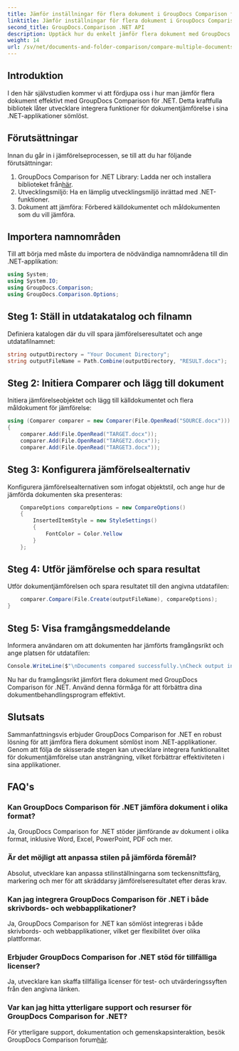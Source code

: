 ```yaml
---
title: Jämför inställningar för flera dokument i GroupDocs Comparison för .NET
linktitle: Jämför inställningar för flera dokument i GroupDocs Comparison för .NET
second_title: GroupDocs.Comparison .NET API
description: Upptäck hur du enkelt jämför flera dokument med GroupDocs Comparison för .NET. Följ vår steg-för-steg-guide för sömlös dokumentbehandling.
weight: 14
url: /sv/net/documents-and-folder-comparison/compare-multiple-documents-settings-dotnet/
---
```

## Introduktion
I den här självstudien kommer vi att fördjupa oss i hur man jämför flera dokument effektivt med GroupDocs Comparison för .NET. Detta kraftfulla bibliotek låter utvecklare integrera funktioner för dokumentjämförelse i sina .NET-applikationer sömlöst.
## Förutsättningar
Innan du går in i jämförelseprocessen, se till att du har följande förutsättningar:
1.  GroupDocs Comparison for .NET Library: Ladda ner och installera biblioteket från[här](https://releases.groupdocs.com/comparison/net/).
2. Utvecklingsmiljö: Ha en lämplig utvecklingsmiljö inrättad med .NET-funktioner.
3. Dokument att jämföra: Förbered källdokumentet och måldokumenten som du vill jämföra.

## Importera namnområden
Till att börja med måste du importera de nödvändiga namnområdena till din .NET-applikation:
```csharp
using System;
using System.IO;
using GroupDocs.Comparison;
using GroupDocs.Comparison.Options;
```
## Steg 1: Ställ in utdatakatalog och filnamn
Definiera katalogen där du vill spara jämförelseresultatet och ange utdatafilnamnet:
```csharp
string outputDirectory = "Your Document Directory";
string outputFileName = Path.Combine(outputDirectory, "RESULT.docx");
```
## Steg 2: Initiera Comparer och lägg till dokument
Initiera jämförelseobjektet och lägg till källdokumentet och flera måldokument för jämförelse:
```csharp
using (Comparer comparer = new Comparer(File.OpenRead("SOURCE.docx")))
{
    comparer.Add(File.OpenRead("TARGET.docx"));
    comparer.Add(File.OpenRead("TARGET2.docx"));
    comparer.Add(File.OpenRead("TARGET3.docx"));
```
## Steg 3: Konfigurera jämförelsealternativ
Konfigurera jämförelsealternativen som infogat objektstil, och ange hur de jämförda dokumenten ska presenteras:
```csharp
    CompareOptions compareOptions = new CompareOptions()
    {
        InsertedItemStyle = new StyleSettings()
        {
            FontColor = Color.Yellow
        }
    };
```
## Steg 4: Utför jämförelse och spara resultat
Utför dokumentjämförelsen och spara resultatet till den angivna utdatafilen:
```csharp
    comparer.Compare(File.Create(outputFileName), compareOptions);
}
```
## Steg 5: Visa framgångsmeddelande
Informera användaren om att dokumenten har jämförts framgångsrikt och ange platsen för utdatafilen:
```csharp
Console.WriteLine($"\nDocuments compared successfully.\nCheck output in {outputDirectory}.");
```
Nu har du framgångsrikt jämfört flera dokument med GroupDocs Comparison för .NET. Använd denna förmåga för att förbättra dina dokumentbehandlingsprogram effektivt.

## Slutsats
Sammanfattningsvis erbjuder GroupDocs Comparison for .NET en robust lösning för att jämföra flera dokument sömlöst inom .NET-applikationer. Genom att följa de skisserade stegen kan utvecklare integrera funktionalitet för dokumentjämförelse utan ansträngning, vilket förbättrar effektiviteten i sina applikationer.
## FAQ's
### Kan GroupDocs Comparison för .NET jämföra dokument i olika format?
Ja, GroupDocs Comparison for .NET stöder jämförande av dokument i olika format, inklusive Word, Excel, PowerPoint, PDF och mer.
### Är det möjligt att anpassa stilen på jämförda föremål?
Absolut, utvecklare kan anpassa stilinställningarna som teckensnittsfärg, markering och mer för att skräddarsy jämförelseresultatet efter deras krav.
### Kan jag integrera GroupDocs Comparison för .NET i både skrivbords- och webbapplikationer?
Ja, GroupDocs Comparison for .NET kan sömlöst integreras i både skrivbords- och webbapplikationer, vilket ger flexibilitet över olika plattformar.
### Erbjuder GroupDocs Comparison for .NET stöd för tillfälliga licenser?
Ja, utvecklare kan skaffa tillfälliga licenser för test- och utvärderingssyften från den angivna länken.
### Var kan jag hitta ytterligare support och resurser för GroupDocs Comparison for .NET?
 För ytterligare support, dokumentation och gemenskapsinteraktion, besök GroupDocs Comparison forum[här](https://forum.groupdocs.com/c/comparison/12).